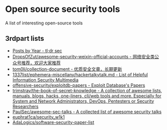 # Open source security tools

A list of interesting open-source tools

## 3rdpart lists

* [Posts by Year - tl;dr sec](https://tldrsec.com/blog/)
* [DropsOfZut/awesome-security-weixin-official-accounts - 网络安全类公众号推荐，欢迎大家推荐](https://github.com/DropsOfZut/awesome-security-weixin-official-accounts)
* [tom0li/collection-document - 优质安全文章，长期更新](https://github.com/tom0li/collection-document)
* [1337list/ephemera-miscellany/hackertalkytalk.md - List of Helpful Information Security Multimedia](https://github.com/1337list/ephemera-miscellany/blob/master/hackertalkytalk.md)
* [offensive-security/exploitdb-papers - Exploit Database's Papers](https://github.com/offensive-security/exploitdb-papers)
* [trimstray/the-book-of-secret-knowledge - A collection of awesome lists, manuals, blogs, hacks, one-liners, cli/web tools and more. Especially for System and Network Administrators, DevOps, Pentesters or Security Researchers](https://github.com/trimstray/the-book-of-secret-knowledge)
* [PaulSec/awesome-sec-talks - A collected list of awesome security talks](https://github.com/PaulSec/awesome-sec-talks)
* [euphrat1ca/security_w1k1](https://github.com/euphrat1ca/security_w1k1)
* [AdaLogics/software-security-paper-list](https://github.com/AdaLogics/software-security-paper-list)
